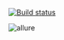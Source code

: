 [![Build status](https://ci.appveyor.com/api/projects/status/2csjys7v380wj3k2?svg=true)](https://ci.appveyor.com/project/AleksandrEvseevKrd/orderingcarddeliverypatternstaskone)

![allure](https://github.com/AleksandrEvseevKrd/OrderingCardDeliveryPatternsTaskOne/assets/129521999/056b619f-9c5a-4a25-b016-7fa84d087ed3)
